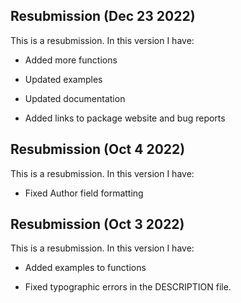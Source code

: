 ## Resubmission (Dec 23 2022)
This is a resubmission. In this version I have:

* Added more functions

* Updated examples

* Updated documentation

* Added links to package website and bug reports


## Resubmission (Oct 4 2022)
This is a resubmission. In this version I have:

* Fixed Author field formatting



## Resubmission (Oct 3 2022)
This is a resubmission. In this version I have:

* Added examples to functions

* Fixed typographic errors in the DESCRIPTION file.


